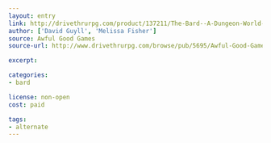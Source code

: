 ```yaml
---
layout: entry
link: http://drivethrurpg.com/product/137211/The-Bard--A-Dungeon-World-Playbook
author: ['David Guyll', 'Melissa Fisher']
source: Awful Good Games
source-url: http://www.drivethrurpg.com/browse/pub/5695/Awful-Good-Games

excerpt:

categories:
- bard

license: non-open
cost: paid

tags:
- alternate
---
```

